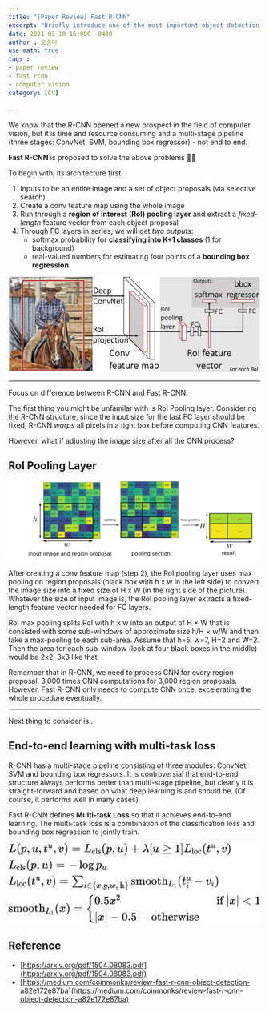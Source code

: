 ```yaml
---
title: "[Paper Review] Fast R-CNN"
excerpt: "Briefly introduce one of the most important object detection papers"
date: 2021-03-10 16:000 -0400
author : 오승미
use_math: true
tags :
- paper review
- fast rcnn
- computer vision
category: [CV]

---
```


We know that the R-CNN opened a new prospect in the field of computer vision, but it is time and resource consuming and a multi-stage pipeline (three stages: ConvNet, SVM, bounding box regressor) - not end to end.

**Fast R-CNN** is proposed to solve the above problems :running_man:

To begin with, its architecture first.

1. Inputs to be an entire image and a set of object proposals (via selective search)
2. Create a conv feature map using the whole image
3. Run through a **region of interest (RoI) pooling layer** and extract a *fixed-length* feature vector from each object proposal
4. Through FC layers in series, we will get *two outputs*:
   - softmax probability for **classifying into K+1 classes** (1 for background)
   - real-valued numbers for estimating four points of a **bounding box regression**

![2021-03-10-fcnn2](/assets/2021-03-10-fcnn2.png)



------

Focus on difference between R-CNN and Fast R-CNN.

The first thing you might be unfamilar with is RoI Pooling layer. Considering the R-CNN structure, since the input size for the last FC layer should be fixed, R-CNN *warps* all pixels in a tight box before computing CNN features.

However, what if adjusting the image size after all the CNN process?

## RoI Pooling Layer

![2021-03-10-fastrcnn1](/assets/2021-03-10-fastrcnn1.png)

After creating a conv feature map (step 2), the RoI pooling layer uses max pooling on region proposals (black box with h x w in the left side) to convert the image size into a fixed size of H x W (in the right side of the picture). Whatever the size of input image is,  the RoI pooling layer extracts a fixed-length feature vector needed for FC layers.

RoI max pooling splits RoI with h x w into an output of H × W that is consisted with some sub-windows of approximate size h/H × w/W and then take a max-pooling to each sub-area. Assume that h=5, w=7, H=2 and W=2. Then the area for each sub-window (look at four black boxes in the middle) would be 2x2, 3x3 like that.

Remember that in R-CNN, we need to process CNN for every region proposal. 3,000 times CNN computations for 3,000 region proposals. However, Fast R-CNN only needs to compute CNN once, excelerating the whole procedure eventually.

----

Next thing to consider is...

## End-to-end learning with multi-task loss

R-CNN has a multi-stage pipeline consisting of three modules: ConvNet, SVM and bounding box regressors. It is controversial that end-to-end structure always performs better than multi-stage pipeline, but clearly it is straight-forward and based on what deep learning is and should be. (Of course, it performs well in many cases)

Fast R-CNN defines **Multi-task Loss** so that it achieves end-to-end learning. The multi-task loss is a combination of the classification loss and bounding box regression to jointly train.

![2021-03-11-fasterrcnn_math](/assets/2021-03-11-fasterrcnn_math.png)



## Reference

- [https://arxiv.org/pdf/1504.08083.pdf](https://arxiv.org/pdf/1504.08083.pdf)
- [https://medium.com/coinmonks/review-fast-r-cnn-object-detection-a82e172e87ba](https://medium.com/coinmonks/review-fast-r-cnn-object-detection-a82e172e87ba)
